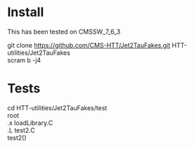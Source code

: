# Install
This has been tested on CMSSW_7_6_3  

git clone https://github.com/CMS-HTT/Jet2TauFakes.git HTT-utilities/Jet2TauFakes  
scram b -j4   

# Tests
cd HTT-utilities/Jet2TauFakes/test   
root   
 .x loadLibrary.C   
 .L test2.C   
 test2()   


